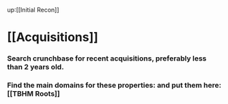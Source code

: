 up:[[Initial Recon]]
# [[Acquisitions]]
### Search crunchbase for recent acquisitions, preferably less than 2 years old.

### Find the main domains for these properties: and put them here: [[TBHM Roots]]

